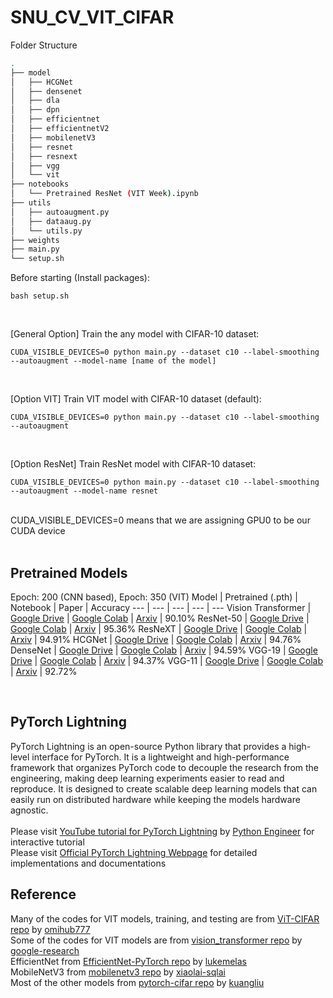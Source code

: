 # SNU_CV_VIT_CIFAR

Folder Structure
```bash
.
├── model
│   ├── HCGNet
│   ├── densenet
│   ├── dla
│   ├── dpn
│   ├── efficientnet
│   ├── efficientnetV2
│   ├── mobilenetV3
│   ├── resnet
│   ├── resnext
│   ├── vgg
│   └── vit
├── notebooks
│   └── Pretrained ResNet (VIT Week).ipynb
├── utils
│   ├── autoaugment.py
│   ├── dataaug.py
│   └── utils.py
├── weights
├── main.py
└── setup.sh           
```

Before starting (Install packages):
```
bash setup.sh
```
</br>

[General Option] Train the any model with CIFAR-10 dataset:
```
CUDA_VISIBLE_DEVICES=0 python main.py --dataset c10 --label-smoothing --autoaugment --model-name [name of the model]
```
</br>

[Option VIT] Train VIT model with CIFAR-10 dataset (default):
```
CUDA_VISIBLE_DEVICES=0 python main.py --dataset c10 --label-smoothing --autoaugment
```
</br>

[Option ResNet] Train ResNet model with CIFAR-10 dataset:
```
CUDA_VISIBLE_DEVICES=0 python main.py --dataset c10 --label-smoothing --autoaugment --model-name resnet
```
</br>
CUDA_VISIBLE_DEVICES=0 means that we are assigning GPU0 to be our CUDA device
</br>
</br>

## Pretrained Models
Epoch: 200 (CNN based), Epoch: 350 (VIT)
Model | Pretrained (.pth) | Notebook | Paper | Accuracy
--- | --- | --- | --- | ---
Vision Transformer | [Google Drive](https://drive.google.com/file/d/1BWGIBBI32Ou25GugkdpRyNwzT7Grz0HH/view?usp=sharing) | [Google Colab](https://colab.research.google.com/drive/1vzxacSe-m5B709gvPl-DPDpxhMiqxI3U?usp=sharing) | [Arxiv](https://arxiv.org/pdf/2010.11929.pdf) | 90.10%
ResNet-50 | [Google Drive](https://drive.google.com/file/d/1FNsXhHEpEKiZQFgk8vBppmGIABEYXb88/view?usp=sharing) | [Google Colab](https://colab.research.google.com/drive/1NSBEJSnQ4wgt6_bvPPKlbyxASZcZgfH6?usp=sharing) | [Arxiv](https://arxiv.org/pdf/1512.03385.pdf) | 95.36%
ResNeXT | [Google Drive](https://drive.google.com/file/d/1LBn_AVSaQv1O0LaGN8JUWwwyFQ5_mIwl/view?usp=sharing) | [Google Colab](https://colab.research.google.com/drive/1yTg8EmAi2yVpKBthnh-S47sG6dPEoQxD?usp=sharing) | [Arxiv](https://arxiv.org/pdf/1611.05431.pdf) | 94.91%
HCGNet | [Google Drive](https://drive.google.com/file/d/1jNDtVZTB9DAWB9ZzaVUbF-sE2-LsMq1O/view?usp=sharing) | [Google Colab](https://colab.research.google.com/drive/10Ey9Dc2Va3b2O-L15a27AqOXj7cYtMtm?usp=sharing) | [Arxiv](https://arxiv.org/pdf/1908.09699.pdf) | 94.76%
DenseNet | [Google Drive](https://drive.google.com/file/d/1NVe2wwJLxL1XH1tbenrVU7iV5Tx3DuyL/view?usp=sharing) | [Google Colab](https://colab.research.google.com/drive/197uig6UEecpbLIswSKps4Fu4oaRN1yuS?usp=sharing) | [Arxiv](https://arxiv.org/pdf/1608.06993.pdf) | 94.59%
VGG-19 | [Google Drive](https://drive.google.com/file/d/1kNcRFOpmotVaKER9ThTpYIdWQg_p8_Ab/view?usp=sharing) | [Google Colab](https://colab.research.google.com/drive/1bxbpmPQsnb1DzwQGz1m9QTacUDwBkGh7?usp=sharing) | [Arxiv](https://arxiv.org/pdf/1409.1556.pdf) | 94.37%
VGG-11 | [Google Drive](https://drive.google.com/file/d/1h4C4WQHqVhGOHKyCkk41unA_A9Ao4R3h/view?usp=sharing) | [Google Colab](https://colab.research.google.com/drive/1DOPFU3J6_mxVDCvJLH9lBL1rbH84LGrD?usp=sharing) | [Arxiv](https://arxiv.org/pdf/1409.1556.pdf) | 92.72%

</br>

## PyTorch Lightning
PyTorch Lightning is an open-source Python library that provides a high-level interface for PyTorch. It is a lightweight and high-performance framework that organizes PyTorch code to decouple the research from the engineering, making deep learning experiments easier to read and reproduce. It is designed to create scalable deep learning models that can easily run on distributed hardware while keeping the models hardware agnostic.</br>
</br>
Please visit [YouTube tutorial for PyTorch Lightning](https://youtu.be/Hgg8Xy6IRig) by [Python Engineer](https://www.youtube.com/channel/UCbXgNpp0jedKWcQiULLbDTA) for interactive tutorial</br>
Please visit [Official PyTorch Lightning Webpage](https://www.pytorchlightning.ai/) for detailed implementations and documentations
</br>

## Reference
Many of the codes for VIT models, training, and testing are from [ViT-CIFAR repo](https://github.com/omihub777/ViT-CIFAR) by [omihub777](https://github.com/omihub777)</br>
Some of the codes for VIT models are from [vision_transformer repo](https://github.com/google-research/vision_transformer) by [google-research](https://github.com/google-research)</br>
EfficientNet from [EfficientNet-PyTorch repo](https://github.com/lukemelas/EfficientNet-PyTorch) by [lukemelas](https://github.com/lukemelas)</br>
MobileNetV3 from [mobilenetv3 repo](https://github.com/xiaolai-sqlai/mobilenetv3) by [xiaolai-sqlai](https://github.com/xiaolai-sqlai)</br>
Most of the other models from [pytorch-cifar repo](https://github.com/kuangliu/pytorch-cifar) by [kuangliu](https://github.com/kuangliu/pytorch-cifar)
